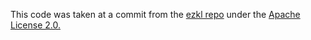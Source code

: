 This code was taken at a commit from the [ezkl repo](https://github.com/zkonduit/ezkl/tree/22689cfdb6c9e571f5a208d164ddd18c638d24f8) under the [Apache License 2.0.](https://github.com/zkonduit/ezkl/blob/22689cfdb6c9e571f5a208d164ddd18c638d24f8/LICENSE)